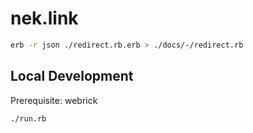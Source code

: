 # nek.link

```sh
erb -r json ./redirect.rb.erb > ./docs/-/redirect.rb
```

## Local Development

Prerequisite: webrick

```sh
./run.rb
```
